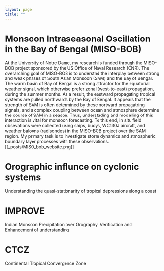 ```yaml
---
layout: page
title: ""
---
```

  
<h1>  Monsoon Intraseasonal Oscillation in the Bay of Bengal (MISO-BOB) </h1>

<p> At the University of Notre Dame, my research is funded through the MISO-BOB project sponsored by the US Office of Naval Research (ONR). The overarching goal of MISO-BOB is to understnd the interplay between strong and weak phases of South Asian Monsoon (SAM) and the Bay of Bengal. The warm basin of Bay of Bengal is a strong attractor for the equatorial weather signal, which otherwise prefer zonal (west-to-east) propagation, during the summer months. As a result, the eastward propagating tropical systems are pulled northwards by the Bay of Bengal. It appears that the strength of SAM is often determined by these nortward propagatring signals, and a complex coupling between ocean and atmosphere determine the course of SAM in a season. Thus, understading and modelling of this interaction is vital for monsoon forecasting. To this end, in situ field obsevations were collected using ships, buoys, WC130J aircraft, and weather baloons (radisondes) in the MISO-BOB project over the SAM region. My primary task is to investigate storm dynamics and atmospheric boundary layer processes with these observations.  <br>
[[_posts/MISO_bob_website.png]]

  
 <h1> Orographic influnce on cyclonic systems</h1>


<p> Understanding the quasi-stationarity of tropical depressions along a coast <br>
  
<h1>IMPROVE</h1>

<p> Indian Monsoon Precipitation over Orography: Verification and Enhancement of understanding <br>
  
<h1>CTCZ</h1>

<p> Continental Tropical Convergence Zone <br>
